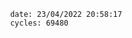 

                date: 23/04/2022 20:58:17
                cycles: 69480

                         